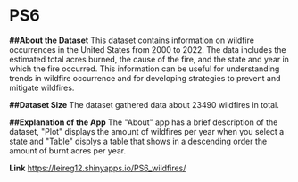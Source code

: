 # PS6
**##About the Dataset**
This dataset contains information on wildfire occurrences in the United States from 2000 to 2022. The data includes the estimated total acres burned, the cause of the fire, and the state and year in which the fire occurred. This information can be useful for understanding trends in wildfire occurrence and for developing strategies to prevent and mitigate wildfires.

**##Dataset Size**
The dataset gathered data about 23490 wildfires in total.

**##Explanation of the App**
The "About" app has a brief description of the dataset,  "Plot" displays the amount of wildfires per year when you select a state and "Table" displys a table that shows in a descending order the amount of burnt acres per year.

**Link**
https://leireg12.shinyapps.io/PS6_wildfires/
